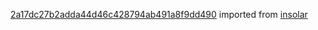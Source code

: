 [2a17dc27b2adda44d46c428794ab491a8f9dd490](https://github.com/insolar/insolar/commit/2a17dc27b2adda44d46c428794ab491a8f9dd490) imported from [insolar](https://github.com/insolar/insolar)
